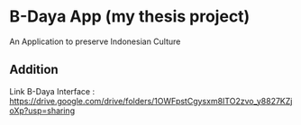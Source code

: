 # B-Daya App (my thesis project)

An Application to preserve Indonesian Culture

## Addition

Link B-Daya Interface : https://drive.google.com/drive/folders/1OWFpstCgysxm8ITO2zvo_y8827KZjoXp?usp=sharing

